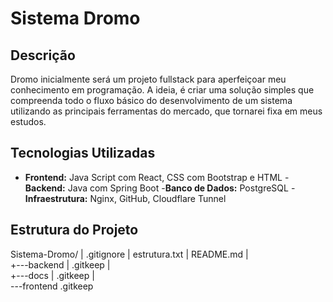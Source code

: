 # Sistema Dromo

## Descrição
Dromo inicialmente será um projeto fullstack para aperfeiçoar meu conhecimento em programação. A ideia, é criar uma solução simples que compreenda todo o fluxo básico do desenvolvimento de um sistema utilizando as principais ferramentas do mercado, que tornarei fixa em meus estudos.

## Tecnologias Utilizadas
- **Frontend:** Java Script com React, CSS com Bootstrap e HTML 
-**Backend:** Java com Spring Boot
-**Banco de Dados:** PostgreSQL
-**Infraestrutura:** Nginx, GitHub, Cloudflare Tunnel

## Estrutura do Projeto
Sistema-Dromo/
|   .gitignore
|   estrutura.txt
|   README.md
|   
+---backend
|       .gitkeep
|       
+---docs
|       .gitkeep
|       
\---frontend
        .gitkeep